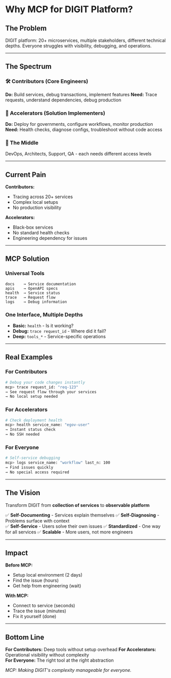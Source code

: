 # Why MCP for DIGIT Platform?

## The Problem
DIGIT platform: 20+ microservices, multiple stakeholders, different technical depths.
Everyone struggles with visibility, debugging, and operations.

---

## The Spectrum

### 🛠️ Contributors (Core Engineers)
**Do:** Build services, debug transactions, implement features
**Need:** Trace requests, understand dependencies, debug production

### 🚀 Accelerators (Solution Implementers)  
**Do:** Deploy for governments, configure workflows, monitor production
**Need:** Health checks, diagnose configs, troubleshoot without code access

### 🔧 The Middle
DevOps, Architects, Support, QA - each needs different access levels

---

## Current Pain

**Contributors:**
- Tracing across 20+ services
- Complex local setups
- No production visibility

**Accelerators:**
- Black-box services
- No standard health checks
- Engineering dependency for issues

---

## MCP Solution

### Universal Tools
```
docs    → Service documentation
apis    → OpenAPI specs  
health  → Service status
trace   → Request flow
logs    → Debug information
```

### One Interface, Multiple Depths
- **Basic:** `health` - Is it working?
- **Debug:** `trace request_id` - Where did it fail?
- **Deep:** `tools_*` - Service-specific operations

---

## Real Examples

### For Contributors
```bash
# Debug your code changes instantly
mcp> trace request_id: "req-123"
→ See request flow through your services
→ No local setup needed
```

### For Accelerators
```bash
# Check deployment health
mcp> health service_name: "egov-user"
→ Instant status check
→ No SSH needed
```

### For Everyone
```bash
# Self-service debugging
mcp> logs service_name: "workflow" last_n: 100
→ Find issues quickly
→ No special access required
```

---

## The Vision

Transform DIGIT from **collection of services** to **observable platform**

✅ **Self-Documenting** - Services explain themselves
✅ **Self-Diagnosing** - Problems surface with context  
✅ **Self-Service** - Users solve their own issues
✅ **Standardized** - One way for all services
✅ **Scalable** - More users, not more engineers

---

## Impact

**Before MCP:**
- Setup local environment (2 days)
- Find the issue (hours)
- Get help from engineering (wait)

**With MCP:**
- Connect to service (seconds)
- Trace the issue (minutes)
- Fix it yourself (done)

---

## Bottom Line

**For Contributors:** Deep tools without setup overhead
**For Accelerators:** Operational visibility without complexity  
**For Everyone:** The right tool at the right abstraction

*MCP: Making DIGIT's complexity manageable for everyone.*